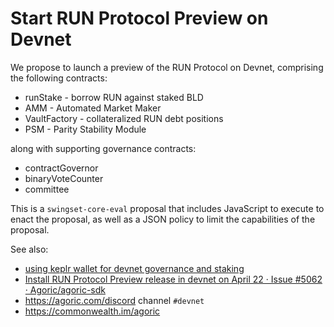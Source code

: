 # Start RUN Protocol Preview on Devnet

We propose to launch a preview of the RUN Protocol on Devnet,
comprising the following contracts:

  - runStake - borrow RUN against staked BLD
  - AMM - Automated Market Maker
  - VaultFactory - collateralized RUN debt positions
  - PSM - Parity Stability Module

along with supporting governance contracts:
  - contractGovernor
  - binaryVoteCounter
  - committee

This is a `swingset-core-eval` proposal that includes JavaScript to execute to enact the proposal, as well as a JSON policy to limit the capabilities of the proposal.

See also:
 - [using keplr wallet for devnet governance and staking](https://github.com/Agoric/documentation/issues/668)
 - [Install RUN Protocol Preview release in devnet on April 22 · Issue \#5062 · Agoric/agoric\-sdk](https://github.com/Agoric/agoric-sdk/issues/5062)
 - https://agoric.com/discord channel `#devnet`
 - https://commonwealth.im/agoric
